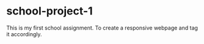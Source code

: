 # school-project-1
This is my first school assignment. To create a responsive webpage and tag it accordingly.
